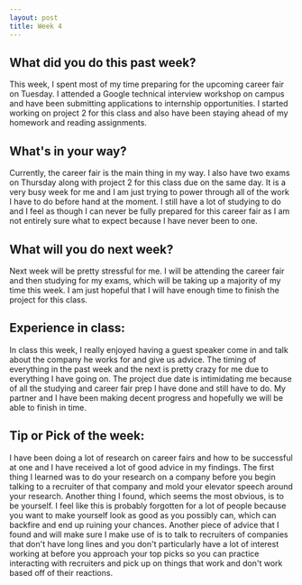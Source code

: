 ```yaml
---
layout: post
title: Week 4
---
```


## What did you do this past week?

This week, I spent most of my time preparing for the upcoming career fair on Tuesday. I attended a Google technical interview workshop on campus and have been submitting applications to internship opportunities. I started working on project 2 for this class and also have been staying ahead of my homework and reading assignments. 

## What's in your way?

Currently, the career fair is the main thing in my way. I also have two exams on Thursday along with project 2 for this class due on the same day. It is a very busy week for me and I am just trying to power through all of the work I have to do before hand at the moment. I still have a lot of studying to do and I feel as though I can never be fully prepared for this career fair as I am not entirely sure what to expect because I have never been to one.

## What will you do next week?

Next week will be pretty stressful for me. I will be attending the career fair and then studying for my exams, which will be taking up a majority of my time this week. I am just hopeful that I will have enough time to finish the project for this class.  

## Experience in class:

In class this week, I really enjoyed having a guest speaker come in and talk about the company he works for and give us advice. The timing of everything in the past week and the next is pretty crazy for me due to everything I have going on. The project due date is intimidating me because of all the studying and career fair prep I have done and still have to do. My partner and I have been making decent progress and hopefully we will be able to finish in time.

## Tip or Pick of the week:

I have been doing a lot of research on career fairs and how to be successful at one and I have received a lot of good advice in my findings. The first thing I learned was to do your research on a company before you begin talking to a recruiter of that company and mold your elevator speech around your research. Another thing I found, which seems the most obvious, is to be yourself. I feel like this is probably forgotten for a lot of people because you want to make yourself look as good as you possibly can, which can backfire and end up ruining your chances. Another piece of advice that I found and will make sure I make use of is to talk to recruiters of companies that don't have long lines and you don't particularly have a lot of interest working at before you approach your top picks so you can practice interacting with recruiters and pick up on things that work and don't work based off of their reactions. 
